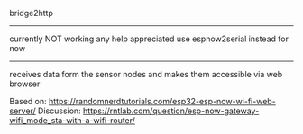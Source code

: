 bridge2http

***************************************
currently NOT working 
any help appreciated
use espnow2serial instead for now
***************************************

receives data form the sensor nodes and makes them accessible via web browser

Based on: https://randomnerdtutorials.com/esp32-esp-now-wi-fi-web-server/
Discussion: https://rntlab.com/question/esp-now-gateway-wifi_mode_sta-with-a-wifi-router/


